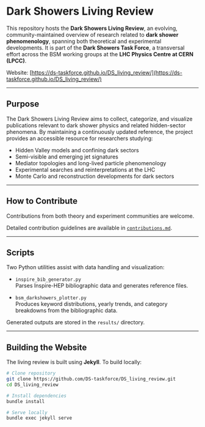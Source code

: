 # Dark Showers Living Review

This repository hosts the **Dark Showers Living Review**, an evolving, community-maintained overview of research related to **dark shower phenomenology**, spanning both theoretical and experimental developments. It is part of the **Dark Showers Task Force**, a transversal effort across the BSM working groups at the **LHC Physics Centre at CERN (LPCC)**.

Website: [https://ds-taskforce.github.io/DS_living_review/](https://ds-taskforce.github.io/DS_living_review/)

---

## Purpose

The Dark Showers Living Review aims to collect, categorize, and visualize publications relevant to dark shower physics and related hidden-sector phenomena. By maintaining a continuously updated reference, the project provides an accessible resource for researchers studying:

- Hidden Valley models and confining dark sectors  
- Semi-visible and emerging jet signatures  
- Mediator topologies and long-lived particle phenomenology  
- Experimental searches and reinterpretations at the LHC  
- Monte Carlo and reconstruction developments for dark sectors  

---

## How to Contribute

Contributions from both theory and experiment communities are welcome. 

Detailed contribution guidelines are available in [`contributions.md`](contributions.md).

---

## Scripts

Two Python utilities assist with data handling and visualization:

- `inspire_bib_generator.py`  
  Parses Inspire-HEP bibliographic data and generates reference files.  

- `bsm_darkshowers_plotter.py`  
  Produces keyword distributions, yearly trends, and category breakdowns from the bibliographic data.  

Generated outputs are stored in the `results/` directory.

---

## Building the Website

The living review is built using **Jekyll**. To build locally:

```bash
# Clone repository
git clone https://github.com/DS-taskforce/DS_living_review.git
cd DS_living_review

# Install dependencies
bundle install

# Serve locally
bundle exec jekyll serve

